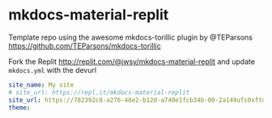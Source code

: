 # mkdocs-material-replit

Template repo using the awesome mkdocs-torillic plugin by @TEParsons <https://github.com/TEParsons/mkdocs-torillic>

Fork the Replit <http://replit.com/@jwsy/mkdocs-material-replit> and update `mkdocs.yml` with the devurl 

``` yaml
site_name: My site
# site_url: https://repl.it/mkdocs-material-replit
site_url: https://782392c8-a276-48e2-b12d-a740e1fcb34b-00-2a149ufs0xftd.worf.replit.dev:8000/
theme:
```

